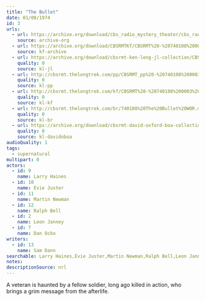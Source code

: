 ```yaml
---
title: "The Bullet"
date: 01/08/1974
id: 3
urls: 
  - url: https://archive.org/download/cbs_radio_mystery_theater/cbs_radio_mystery_theater-0001-0050.zip/cbs_radio_mystery_theater-0001-0050%2Fcbsrmt_0003_bullet.mp3
    source: archive-org
  - url: https://archive.org/download/CBSRMTKf/CBSRMT%20-%20740108%200003%20The%20Bullet_kf.mp3
    source: kf-archive
  - url: https://archive.org/download/cbsrmt-ken-long-jl-collection/CBSRMT - 740108 0003 The Bullet (distorted)_jl.mp3
    quality: 0
    source: kl-jl
  - url: http://cbsrmt.thelongtrek.com/pp/CBSRMT_pp%20-%20740108%200003%20The%20Bullet.mp3
    quality: 0
    source: kl-pp
  - url: http://cbsrmt.thelongtrek.com/kf/CBSRMT%20-%20740108%200003%20The%20Bullet_kf.mp3
    quality: 0
    source: kl-kf
  - url: http://cbsrmt.thelongtrek.com/br/740108%20The%20Bullet%20WOR.mp3
    quality: 0
    source: kl-br
  - url: https://archive.org/download/cbsrmt-david-oxford-boa-collection/CBSRMT-740108-0003-The-Bullet-(64-44)_kf-{BoA}.mp3
    quality: 0
    source: kl-davidoboa
audioQuality: 1
tags: 
  - supernatural
multipart: 0
actors:  
  - id: 9
    name: Larry Haines  
  - id: 10
    name: Evie Juster  
  - id: 11
    name: Martin Newman  
  - id: 12
    name: Ralph Bell  
  - id: 2
    name: Leon Janney  
  - id: 7
    name: Dan Ocko
writers:  
  - id: 13
    name: Sam Dann
searchable: Larry Haines,Evie Juster,Martin Newman,Ralph Bell,Leon Janney,Dan Ocko Sam Dann
notes: 
descriptionSource: nrl
---
```

A veteran is haunted by a fellow soldier, long ago killed in action, who brings a grim message from the afterlife.